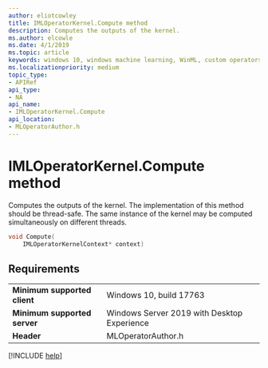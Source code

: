 ```yaml
---
author: eliotcowley
title: IMLOperatorKernel.Compute method
description: Computes the outputs of the kernel.
ms.author: elcowle
ms.date: 4/1/2019
ms.topic: article
keywords: windows 10, windows machine learning, WinML, custom operators, Compute
ms.localizationpriority: medium
topic_type:
- APIRef
api_type:
- NA
api_name:
- IMLOperatorKernel.Compute
api_location:
- MLOperatorAuthor.h
---
```


# IMLOperatorKernel.Compute method

Computes the outputs of the kernel. The implementation of this method should be thread-safe. The same instance of the kernel may be computed simultaneously on different threads.

```cpp
void Compute(
    IMLOperatorKernelContext* context)
```

## Requirements

| | |
|-|-|
| **Minimum supported client** | Windows 10, build 17763 |
| **Minimum supported server** | Windows Server 2019 with Desktop Experience |
| **Header** | MLOperatorAuthor.h |

[!INCLUDE [help](../../includes/get-help.md)]
